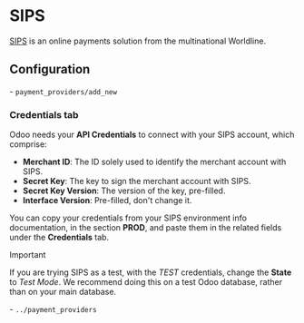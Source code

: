# SIPS

[SIPS](https://sips.worldline.com/) is an online payments solution from
the multinational Worldline.

## Configuration

<div class="seealso">

\- `payment_providers/add_new`

</div>

### Credentials tab

Odoo needs your **API Credentials** to connect with your SIPS account,
which comprise:

- **Merchant ID**: The ID solely used to identify the merchant account
  with SIPS.
- **Secret Key**: The key to sign the merchant account with SIPS.
- **Secret Key Version**: The version of the key, pre-filled.
- **Interface Version**: Pre-filled, don't change it.

You can copy your credentials from your SIPS environment info
documentation, in the section **PROD**, and paste them in the related
fields under the **Credentials** tab.

> [!IMPORTANT]
> If you are trying SIPS as a test, with the *TEST* credentials, change
> the **State** to *Test Mode*. We recommend doing this on a test Odoo
> database, rather than on your main database.

<div class="seealso">

\- `../payment_providers`

</div>
